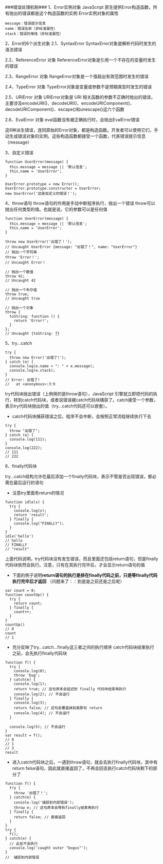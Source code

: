 ###错误处理机制###
1、Error实例对象
JavaScript 原生提供Error构造函数，所有抛出的错误都是这个构造函数的实例
Error实例对象的属性
```
message：错误提示信息
name：错误名称（非标准属性）
stack：错误的堆栈（非标准属性）
```
2、Error的6个派生对象
2.1、SyntaxError 
SyntaxError对象是解析代码时发生的语法错误

2.2、ReferenceError 对象
ReferenceError对象是引用一个不存在的变量时发生的错误

2.3、RangeError 对象
RangeError对象是一个值超出有效范围时发生的错误

2.4、TypeError 对象
TypeError对象是变量或参数不是预期类型时发生的错误

2.5、URIError 对象
URIError对象是 URI 相关函数的参数不正确时抛出的错误，主要涉及encodeURI()、decodeURI()、encodeURIComponent()、decodeURIComponent()、escape()和unescape()这六个函数

2.6、EvalError 对象
eval函数没有被正确执行时，会抛出EvalError错误

这6种派生错误，连同原始的Error对象，都是构造函数。开发者可以使用它们，手动生成错误对象的实例。这些构造函数都接受一个函数，代表错误提示信息（message）

3、自定义错误
```
function UserError(message) {
  this.message = message || '默认信息';
  this.name = 'UserError';
}

UserError.prototype = new Error();
UserError.prototype.constructor = UserError;
new UserError('这是自定义的错误！');
```

4、throw语句
throw语句的作用是手动中断程序执行，抛出一个错误
throw可以抛出任何类型的值。也就是说，它的参数可以是任何值
```
function UserError(message) {
  this.message = message || '默认信息';
  this.name = 'UserError';
}

throw new UserError('出错了！');
// Uncaught UserError {message: "出错了！", name: "UserError"}
// 抛出一个字符串
throw 'Error！';
// Uncaught Error！

// 抛出一个数值
throw 42;
// Uncaught 42

// 抛出一个布尔值
throw true;
// Uncaught true

// 抛出一个对象
throw {
  toString: function () {
    return 'Error!';
  }
};
// Uncaught {toString: ƒ}
```
5、try...catch
```
try {
  throw new Error('出错了!');
} catch (e) {
  console.log(e.name + ": " + e.message);
  console.log(e.stack);
}
// Error: 出错了!
//   at <anonymous>:3:9
```
try代码块抛出错误（上例用的是throw语句），JavaScript 引擎就立即把代码的执行，转到catch代码块，或者说错误被catch代码块捕获了。catch接受一个参数，表示try代码块抛出的值（try...catch代码还可以嵌套）。

- catch代码块捕获错误之后，程序不会中断，会按照正常流程继续执行下去

```
try {
  throw "出错了";
} catch (e) {
  console.log(111);
}
console.log(222);
// 111
// 222
```
6、finally代码块

try...catch结构允许在最后添加一个finally代码块，表示不管是否出现错误，都必需在最后运行的语句
- 注意try里面有return的情况
```
function idle(x) {
  try {
    console.log(x);
    return 'result';
  } finally {
    console.log("FINALLY");
  }
}
idle('hello')
// hello
// FINALLY
// "result"
```
上面代码说明，try代码块没有发生错误，而且里面还包括return语句，但是finally代码块依然会执行。注意，只有在其执行完毕后，才会显示return语句的值
- 下面的例子说明**return语句的执行是排在finally代码之前，只是等finally代码执行完毕后才返回**
（问题来了：：到底是之前还是之后呢）
```
var count = 0;
function countUp() {
  try {
    return count;
  } finally {
    count++;
  }
}
countUp()
// 0
count
// 1
```
- 充分反映了try...catch...finally这三者之间的执行顺序
catch代码块结束执行之前，会先执行finally代码块
```
function f() {
  try {
    console.log(0);
    throw 'bug';
  } catch(e) {
    console.log(1);
    return true; // 这句原本会延迟到 finally 代码块结束再执行
    console.log(2); // 不会运行
  } finally {
    console.log(3);
    return false; // 这句会覆盖掉前面那句 return
    console.log(4); // 不会运行
  }

  console.log(5); // 不会运行
}
var result = f();
// 0
// 1
// 3
result
```
- 进入catch代码块之后，一遇到throw语句，就会去执行finally代码块，其中有return false语句，因此就直接返回了，不再会回去执行catch代码块剩下的部分了
```
function f() {
  try {
    throw '出错了！';
  } catch(e) {
    console.log('捕捉到内部错误');
    throw e; // 这句原本会等到finally结束再执行
  } finally {
    return false; // 直接返回
  }
}
try {
  f();
} catch(e) {
  // 此处不会执行
  console.log('caught outer "bogus"');
}
//  捕捉到内部错误
```